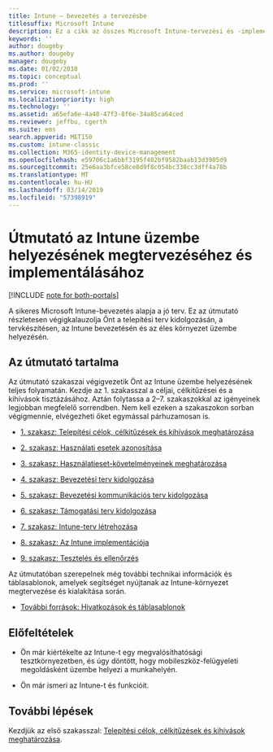 ```yaml
---
title: Intune – bevezetés a tervezésbe
titlesuffix: Microsoft Intune
description: Ez a cikk az összes Microsoft Intune-tervezési és -implementálási szakasz közös bevezetője. A célok, használati esetek és követelmények meghatározását, bevezetési és kommunikációs tervek, támogatási, tesztelési és érvényesítési tervek létrehozását segítő eszközök.
keywords: ''
author: dougeby
ms.author: dougeby
manager: dougeby
ms.date: 01/02/2018
ms.topic: conceptual
ms.prod: ''
ms.service: microsoft-intune
ms.localizationpriority: high
ms.technology: ''
ms.assetid: a65efa6e-4a48-47f3-8f6e-34a85ca64ced
ms.reviewer: jeffbu, cgerth
ms.suite: ems
search.appverid: MET150
ms.custom: intune-classic
ms.collection: M365-identity-device-management
ms.openlocfilehash: e59706c1a6bbf3195f402bf9582baab13d3905d9
ms.sourcegitcommit: 25e6aa3bfce58ce8d9f8c054bc338cc3dff4a78b
ms.translationtype: MT
ms.contentlocale: hu-HU
ms.lasthandoff: 03/14/2019
ms.locfileid: "57398919"
---
```

# <a name="intune-deployment-planning-design-and-implementation-guide"></a>Útmutató az Intune üzembe helyezésének megtervezéséhez és implementálásához

[!INCLUDE [note for both-portals](./includes/note-for-both-portals.md)]

A sikeres Microsoft Intune-bevezetés alapja a jó terv. Ez az útmutató részletesen végigkalauzolja Önt a telepítési terv kidolgozásán, a tervkészítésen, az Intune bevezetésén és az éles környezet üzembe helyezésén.

## <a name="whats-included-in-this-guide"></a>Az útmutató tartalma

Az útmutató szakaszai végigvezetik Önt az Intune üzembe helyezésének teljes folyamatán. Kezdje az 1. szakasszal a céljai, célkitűzései és a kihívások tisztázásához. Aztán folytassa a 2–7. szakaszokkal az igényeinek legjobban megfelelő sorrendben. Nem kell ezeken a szakaszokon sorban végigmennie, elvégezheti őket egymással párhuzamosan is.

-   [1. szakasz: Telepítési célok, célkitűzések és kihívások meghatározása](planning-guide-deployment-goals.md)

-   [2. szakasz: Használati esetek azonosítása](planning-guide-scenarios.md)

-   [3. szakasz: Használatieset-követelményeinek meghatározása](planning-guide-requirements.md)

-   [4. szakasz: Bevezetési terv kidolgozása](planning-guide-rollout-plan.md)

-   [5. szakasz: Bevezetési kommunikációs terv kidolgozása](planning-guide-communication-plan.md)

-   [6. szakasz: Támogatási terv kidolgozása](planning-guide-support-plan.md)

-   [7. szakasz: Intune-terv létrehozása](planning-guide-design.md)

-   [8. szakasz: Az Intune implementációja](planning-guide-onboarding.md)

-   [9. szakasz: Tesztelés és ellenőrzés](planning-guide-test-validation.md)

Az útmutatóban szerepelnek még további technikai információk és táblasablonok, amelyek segítséget nyújtanak az Intune-környezet megtervezése és kialakítása során.

-   [További források: Hivatkozások és táblasablonok](planning-guide-resources.md)

## <a name="assumptions"></a>Előfeltételek

-   Ön már kiértékelte az Intune-t egy megvalósíthatósági tesztkörnyezetben, és úgy döntött, hogy mobileszköz-felügyeleti megoldásként üzembe helyezi a munkahelyén.

-   Ön már ismeri az Intune-t és funkcióit.

## <a name="next-steps"></a>További lépések

Kezdjük az első szakasszal: [Telepítési célok, célkitűzések és kihívások meghatározása](planning-guide-deployment-goals.md).
